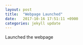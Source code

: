 ```yaml
---
layout: post
title:  "Webpage Launched"
date:   2017-10-16 17:51:11 +0900
categories: jekyll update
---
```

Launched the webpage


